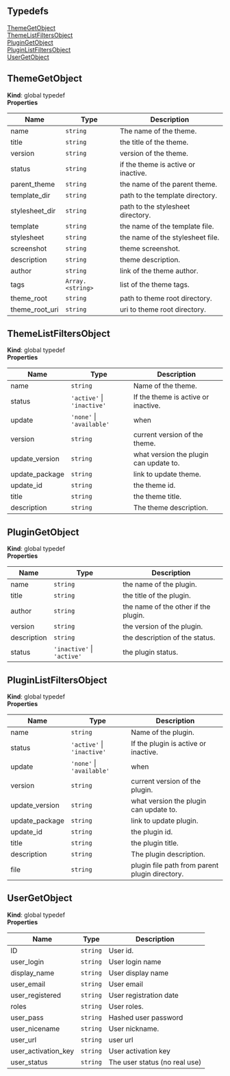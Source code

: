 ## Typedefs

<dl>
<dt><a href="#ThemeGetObject">ThemeGetObject</a></dt>
<dd></dd>
<dt><a href="#ThemeListFiltersObject">ThemeListFiltersObject</a></dt>
<dd></dd>
<dt><a href="#PluginGetObject">PluginGetObject</a></dt>
<dd></dd>
<dt><a href="#PluginListFiltersObject">PluginListFiltersObject</a></dt>
<dd></dd>
<dt><a href="#UserGetObject">UserGetObject</a></dt>
<dd></dd>
</dl>

<a name="ThemeGetObject"></a>

## ThemeGetObject
**Kind**: global typedef  
**Properties**

| Name | Type | Description |
| --- | --- | --- |
| name | <code>string</code> | The name of the theme. |
| title | <code>string</code> | the title of the theme. |
| version | <code>string</code> | version of the theme. |
| status | <code>string</code> | if the theme is active or inactive. |
| parent_theme | <code>string</code> | the name of the parent theme. |
| template_dir | <code>string</code> | path to the template directory. |
| stylesheet_dir | <code>string</code> | path to the stylesheet directory. |
| template | <code>string</code> | the name of the template file. |
| stylesheet | <code>string</code> | the name of the stylesheet file. |
| screenshot | <code>string</code> | theme screenshot. |
| description | <code>string</code> | theme description. |
| author | <code>string</code> | link of the theme author. |
| tags | <code>Array.&lt;string&gt;</code> | list of the theme tags. |
| theme_root | <code>string</code> | path to theme root directory. |
| theme_root_uri | <code>string</code> | uri to theme root directory. |

<a name="ThemeListFiltersObject"></a>

## ThemeListFiltersObject
**Kind**: global typedef  
**Properties**

| Name | Type | Description |
| --- | --- | --- |
| name | <code>string</code> | Name of the theme. |
| status | <code>&#x27;active&#x27;</code> \| <code>&#x27;inactive&#x27;</code> | If the theme is active or inactive. |
| update | <code>&#x27;none&#x27;</code> \| <code>&#x27;available&#x27;</code> | when |
| version | <code>string</code> | current version of the theme. |
| update_version | <code>string</code> | what version the plugin can update to. |
| update_package | <code>string</code> | link to update theme. |
| update_id | <code>string</code> | the theme id. |
| title | <code>string</code> | the theme title. |
| description | <code>string</code> | The theme description. |

<a name="PluginGetObject"></a>

## PluginGetObject
**Kind**: global typedef  
**Properties**

| Name | Type | Description |
| --- | --- | --- |
| name | <code>string</code> | the name of the plugin. |
| title | <code>string</code> | the title of the plugin. |
| author | <code>string</code> | the name of the other if the plugin. |
| version | <code>string</code> | the version of the plugin. |
| description | <code>string</code> | the description of the status. |
| status | <code>&#x27;inactive&#x27;</code> \| <code>&#x27;active&#x27;</code> | the plugin status. |

<a name="PluginListFiltersObject"></a>

## PluginListFiltersObject
**Kind**: global typedef  
**Properties**

| Name | Type | Description |
| --- | --- | --- |
| name | <code>string</code> | Name of the plugin. |
| status | <code>&#x27;active&#x27;</code> \| <code>&#x27;inactive&#x27;</code> | If the plugin is active or inactive. |
| update | <code>&#x27;none&#x27;</code> \| <code>&#x27;available&#x27;</code> | when |
| version | <code>string</code> | current version of the plugin. |
| update_version | <code>string</code> | what version the plugin can update to. |
| update_package | <code>string</code> | link to update plugin. |
| update_id | <code>string</code> | the plugin id. |
| title | <code>string</code> | the plugin title. |
| description | <code>string</code> | The plugin description. |
| file | <code>string</code> | plugin file path from parent plugin directory. |

<a name="UserGetObject"></a>

## UserGetObject
**Kind**: global typedef  
**Properties**

| Name | Type | Description |
| --- | --- | --- |
| ID | <code>string</code> | User id. |
| user_login | <code>string</code> | User login name |
| display_name | <code>string</code> | User display name |
| user_email | <code>string</code> | User email |
| user_registered | <code>string</code> | User registration date |
| roles | <code>string</code> | User roles. |
| user_pass | <code>string</code> | Hashed user password |
| user_nicename | <code>string</code> | User nickname. |
| user_url | <code>string</code> | user url |
| user_activation_key | <code>string</code> | User activation key |
| user_status | <code>string</code> | The user status (no real use) |

